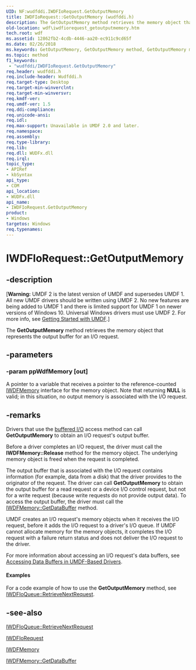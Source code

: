 ```yaml
---
UID: NF:wudfddi.IWDFIoRequest.GetOutputMemory
title: IWDFIoRequest::GetOutputMemory (wudfddi.h)
description: The GetOutputMemory method retrieves the memory object that represents the output buffer for an I/O request.
old-location: wdf\iwdfiorequest_getoutputmemory.htm
tech.root: wdf
ms.assetid: 12862fb2-4cdb-4446-aa20-ec911c9cd65f
ms.date: 02/26/2018
ms.keywords: GetOutputMemory, GetOutputMemory method, GetOutputMemory method,IWDFIoRequest interface, IWDFIoRequest interface,GetOutputMemory method, IWDFIoRequest.GetOutputMemory, IWDFIoRequest::GetOutputMemory, UMDFRequestObjectRef_618a405c-a272-4427-809b-46b7f46b75de.xml, umdf.iwdfiorequest_getoutputmemory, wdf.iwdfiorequest_getoutputmemory, wudfddi/IWDFIoRequest::GetOutputMemory
ms.topic: method
f1_keywords:
 - "wudfddi/IWDFIoRequest.GetOutputMemory"
req.header: wudfddi.h
req.include-header: Wudfddi.h
req.target-type: Desktop
req.target-min-winverclnt: 
req.target-min-winversvr: 
req.kmdf-ver: 
req.umdf-ver: 1.5
req.ddi-compliance: 
req.unicode-ansi: 
req.idl: 
req.max-support: Unavailable in UMDF 2.0 and later.
req.namespace: 
req.assembly: 
req.type-library: 
req.lib: 
req.dll: WUDFx.dll
req.irql: 
topic_type:
- APIRef
- kbSyntax
api_type:
- COM
api_location:
- WUDFx.dll
api_name:
- IWDFIoRequest.GetOutputMemory
product:
- Windows
targetos: Windows
req.typenames: 
---
```


# IWDFIoRequest::GetOutputMemory


## -description


<p class="CCE_Message">[<b>Warning:</b> UMDF 2 is the latest version of UMDF and supersedes UMDF 1.  All new UMDF drivers should be written using UMDF 2.  No new features are being added to UMDF 1 and there is limited support for UMDF 1 on newer versions of Windows 10.  Universal Windows drivers must use UMDF 2.  For more info, see <a href="https://docs.microsoft.com/windows-hardware/drivers/wdf/getting-started-with-umdf-version-2">Getting Started with UMDF</a>.]

The <b>GetOutputMemory</b> method retrieves the memory object that represents the output buffer for an I/O request.


## -parameters




### -param ppWdfMemory [out]

A pointer to a variable that receives a pointer to the reference-counted <a href="https://docs.microsoft.com/windows-hardware/drivers/ddi/wudfddi/nn-wudfddi-iwdfmemory">IWDFMemory</a> interface for the memory object. Note that returning <b>NULL</b> is valid; in this situation, no output memory is associated with the I/O request.


## -remarks



Drivers that use the <a href="https://docs.microsoft.com/windows-hardware/drivers/wdf/accessing-data-buffers-in-wdf-drivers">buffered I/O</a> access method can call <b>GetOutputMemory</b> to obtain an I/O request's output buffer.

Before a driver completes an I/O request, the driver must call the <b>IWDFMemory::Release</b> method for the memory object. The underlying memory object is freed when the request is completed.

The output buffer that is associated with the I/O request contains information (for example, data from a disk) that the driver provides to the originator of the request. The driver can call <b>GetOutputMemory</b> to obtain the output buffer for a read request or a device I/O control request, but not for a write request (because write requests do not provide output data). To access the output buffer, the driver must call the <a href="https://docs.microsoft.com/windows-hardware/drivers/ddi/wudfddi/nf-wudfddi-iwdfmemory-getdatabuffer">IWDFMemory::GetDataBuffer</a> method.

UMDF creates an I/O request's memory objects when it receives the I/O request, before it adds the I/O request to a driver's I/O queue. If UMDF cannot allocate memory for the memory objects, it completes the I/O request with a failure return status and does not deliver the I/O request to the driver.

For more information about accessing an I/O request's data buffers, see <a href="https://docs.microsoft.com/windows-hardware/drivers/wdf/accessing-data-buffers-in-wdf-drivers">Accessing Data Buffers in UMDF-Based Drivers</a>.


#### Examples

For a code example of how to use the <b>GetOutputMemory</b> method, see <a href="https://docs.microsoft.com/windows-hardware/drivers/ddi/wudfddi/nf-wudfddi-iwdfioqueue-retrievenextrequest">IWDFIoQueue::RetrieveNextRequest</a>.

<div class="code"></div>



## -see-also




<a href="https://docs.microsoft.com/windows-hardware/drivers/ddi/wudfddi/nf-wudfddi-iwdfioqueue-retrievenextrequest">IWDFIoQueue::RetrieveNextRequest</a>



<a href="https://docs.microsoft.com/windows-hardware/drivers/ddi/wudfddi/nn-wudfddi-iwdfiorequest">IWDFIoRequest</a>



<a href="https://docs.microsoft.com/windows-hardware/drivers/ddi/wudfddi/nn-wudfddi-iwdfmemory">IWDFMemory</a>



<a href="https://docs.microsoft.com/windows-hardware/drivers/ddi/wudfddi/nf-wudfddi-iwdfmemory-getdatabuffer">IWDFMemory::GetDataBuffer</a>
 

 

